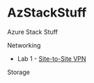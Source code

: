 # AzStackStuff
Azure Stack Stuff

Networking
 * Lab 1 - [Site-to-Site VPN](/AzSLabs/Networking/101-S2S-VPN)
 
Storage
